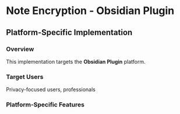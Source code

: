 # Note Encryption - Obsidian Plugin

## Platform-Specific Implementation

### Overview
This implementation targets the **Obsidian Plugin** platform.

### Target Users
Privacy-focused users, professionals

### Platform-Specific Features
